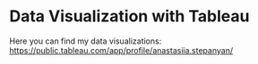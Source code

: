 # Data Visualization with Tableau

Here you can find my data visualizations: https://public.tableau.com/app/profile/anastasiia.stepanyan/

